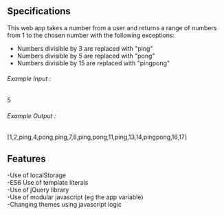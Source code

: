 <h2>Specifications</h2>

This web app takes a number from a user and returns a range of numbers from 1 to the chosen number with the following exceptions:

- Numbers divisible by 3 are replaced with "ping"<br>
- Numbers divisible by 5 are replaced with "pong"<br>
- Numbers divisible by 15 are replaced with "pingpong"<br>

<h6>Example Input : </h6>
5
<h6>Example Output : </h6>
[1,2,ping,4,pong,ping,7,8,ping,pong,11,ping,13,14,pingpong,16,17]


<h2>Features</h2> 
-Use of localStorage<br>
-ES6 Use of template literals<br>
-Use of jQuery library<br>
-Use of modular javascript (eg the app variable)<br>
-Changing themes using javascript logic<br>
